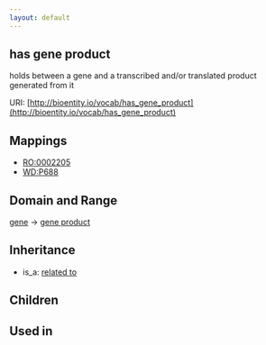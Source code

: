 ```yaml
---
layout: default
---
```


## has gene product


holds between a gene and a transcribed and/or translated product generated from it

URI: [http://bioentity.io/vocab/has_gene_product](http://bioentity.io/vocab/has_gene_product)
## Mappings

 * [RO:0002205](http://purl.obolibrary.org/obo/RO_0002205)
 * [WD:P688](http://purl.obolibrary.org/obo/WD_P688)

## Domain and Range

[gene](Gene.html) -> [gene product](GeneProduct.html)

## Inheritance

 *  is_a: [related to](related_to.html)

## Children


## Used in

